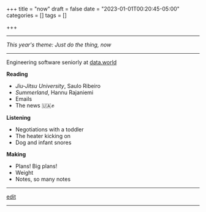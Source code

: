+++
title = "now"
draft = false
date = "2023-01-01T00:20:45-05:00"
categories = []
tags = []

+++

* * *

_This year's theme: Just do the thing, now_

* * *

Engineering software seniorly at [data.world](https://data.world)

**Reading**

  - _Jiu-Jitsu University_, Saulo Ribeiro
  - _Summerland_, Hannu Rajaniemi
  - Emails
  - The news 🇺🇦✊

**Listening**

  - Negotiations with a toddler
  - The heater kicking on
  - Dog and infant snores

**Making**

  - Plans! Big plans!
  - Weight
  - Notes, so many notes

* * *

[edit](https://github.com/chrisbodhi/newschematic/edit/master/content/now.md)

* * *

